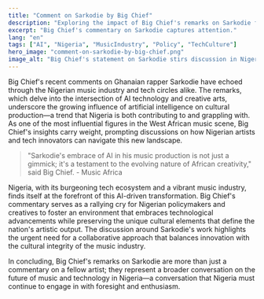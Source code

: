 ```yaml
---
title: "Comment on Sarkodie by Big Chief"
description: "Exploring the impact of Big Chief's remarks on Sarkodie for Nigeria's tech and policy landscape."
excerpt: "Big Chief's commentary on Sarkodie captures attention."
lang: "en"
tags: ["AI", "Nigeria", "MusicIndustry", "Policy", "TechCulture"]
hero_image: "comment-on-sarkodie-by-big-chief.png"
image_alt: "Big Chief's statement on Sarkodie stirs discussion in Nigeria"
---
```


Big Chief's recent comments on Ghanaian rapper Sarkodie have echoed through the Nigerian music industry and tech circles alike. The remarks, which delve into the intersection of AI technology and creative arts, underscore the growing influence of artificial intelligence on cultural production—a trend that Nigeria is both contributing to and grappling with. As one of the most influential figures in the West African music scene, Big Chief's insights carry weight, prompting discussions on how Nigerian artists and tech innovators can navigate this new landscape.

> "Sarkodie's embrace of AI in his music production is not just a gimmick; it's a testament to the evolving nature of African creativity," said Big Chief. - Music Africa

Nigeria, with its burgeoning tech ecosystem and a vibrant music industry, finds itself at the forefront of this AI-driven transformation. Big Chief's commentary serves as a rallying cry for Nigerian policymakers and creatives to foster an environment that embraces technological advancements while preserving the unique cultural elements that define the nation's artistic output. The discussion around Sarkodie's work highlights the urgent need for a collaborative approach that balances innovation with the cultural integrity of the music industry.

In concluding, Big Chief's remarks on Sarkodie are more than just a commentary on a fellow artist; they represent a broader conversation on the future of music and technology in Nigeria—a conversation that Nigeria must continue to engage in with foresight and enthusiasm.